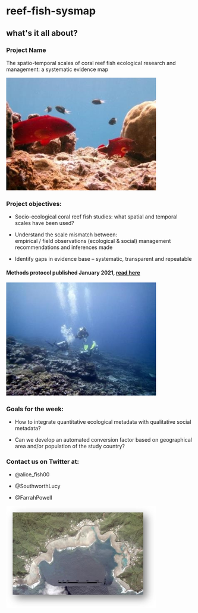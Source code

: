 # reef-fish-sysmap

## what's it all about?

### Project Name ###

The spatio-temporal scales of coral reef fish ecological research and management: a systematic evidence map

<img src="images/fish.JPG" height="50%" width="80%" />

### Project objectives: ### 

- Socio-ecological coral reef fish studies: what spatial and temporal scales have been used? 

- Understand the scale mismatch between:  
empirical / field observations (ecological & social)
management recommendations and inferences made

- Identify gaps in evidence base – systematic, transparent and repeatable


#### Methods protocol published January 2021, [read here](rdcu.be/cecKn) ####

<img src="images/divers.JPG" height="50%" width="80%" />

### Goals for the week: ### 

- How to integrate  quantitative ecological metadata with qualitative social metadata? 

- Can we develop an automated conversion factor based on geographical area and/or population of the study country?

### Contact us on Twitter at: ### 

- @alice_fish00

- @SouthworthLucy

- @FarrahPowell

<img src="images/map.JPG" height="50%" width="80%" />


